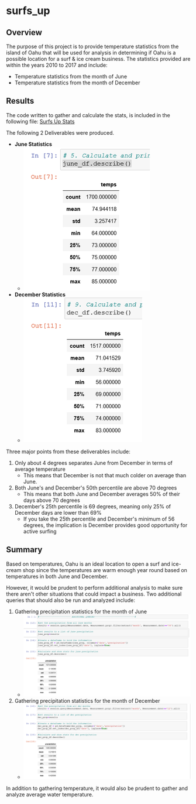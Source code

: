 # surfs_up
## Overview
The purpose of this project is to provide temperature statistics from the island of Oahu that will be used for analysis in determining if Oahu is a possible location
for a surf & ice cream business. The statistics provided are within the years 2010 to 2017 and include:
- Temperature statistics from the month of June
- Temperature statistics from the month of December


## Results
The code written to gather and calculate the stats, is included in the following file: [Surfs Up Stats](/SurfsUp_Challenge.ipynb)

The following 2 Deliverables were produced. 
-  **June Statistics**
   - ![June Stats](/Resources/june_temperature_stats.png)  
-  **December Statistics**
   - ![December Stats](/Resources/december_temperature_stats.png) 

Three major points from these deliverables include:
1) Only about 4 degrees separates June from December in terms of average temperature
   - This means that December is not that much colder on average than June.  
2) Both June's and December's 50th percentile are above 70 degrees
   - This means that both June and December averages 50% of their days above 70 degrees
3) December's 25th percentile is 69 degrees, meaning only 25% of December days are lower than 69%
   - If you take the 25th percentile and December's minimum of 56 degrees, the implication is December provides good opportunity for active surfing
    

## Summary
Based on temperatures, Oahu is an ideal location to open a surf and ice-cream shop since the temperatures are warm enough year round based on temperatures in both June and December. 

However, it would be prudent to perform additional analysis to make sure there aren't other situations that could impact a business. Two additional queries that should also be run and analyzed include:
1) Gathering precipitation statistics for the month of June
   - ![June Precipitation](/Resources/june_precip_query.png)
2) Gathering precipitation statistics for the month of December
   - ![December Precipitation](/Resources/dec_precip_query.png)

In addition to gathering temperature, it would also be prudent to gather and analyze average water temperature.
